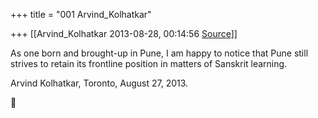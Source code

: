 +++
title = "001 Arvind_Kolhatkar"

+++
[[Arvind_Kolhatkar	2013-08-28, 00:14:56 [Source](https://groups.google.com/g/samskrita/c/AGr7WRAA020)]]



As one born and brought-up in Pune, I am happy to notice that Pune still strives to retain its frontline position in matters of Sanskrit learning.

  

Arvind Kolhatkar, Toronto, August 27, 2013.



